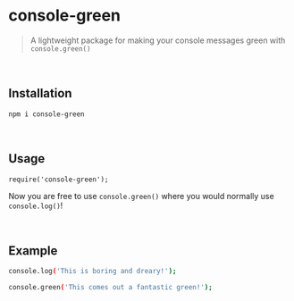# console-green
> A lightweight package for making your console messages green with `console.green()`

<br />

## Installation

```
npm i console-green
```

<br />

## Usage
```
require('console-green');
```
Now you are free to use `console.green()` where you would normally use `console.log()`!

<br />

## Example

```sh
console.log('This is boring and dreary!');

console.green('This comes out a fantastic green!');
```
